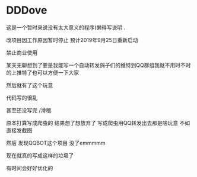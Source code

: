 # DDDove
这是一个暂时来说没有太大意义的程序(懒得写说明 .

改项目因工作原因暂时停止  预计2019年9月25日重新启动

禁止商业使用

某天无聊想到了要是我能写一个自动转发鸽子们的推特到QQ群组我就不用时不时的上推特了也可以方便一下大家

然后就有了这个玩意

代码写的很乱

甚至还没写完 /滑稽

原本打算写成爬虫的 结果想了想放弃了  写成爬虫用QQ转发出去那是啥玩意 不如直接发截图  

然后 发现QQBOT这个项目 没了emmmmm 

现在就真的写成这样的垃圾了  

有时间会好好优化的
